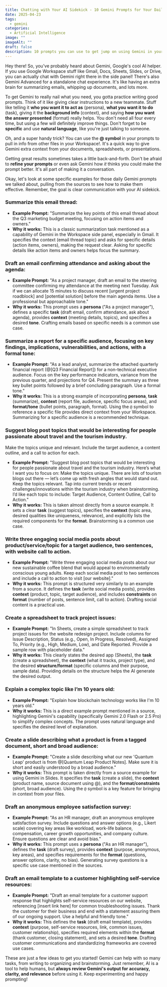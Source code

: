 ```yaml
---
title: Chatting with Your AI Sidekick - 10 Gemini Prompts for Your Daily Grind
date: 2025-04-23
tags:
  - gemini
categories:
  - Artificial Intelligence
image: ""
imageAlt: ""
draft: false
description: 10 prompts you can use to get jump on using Gemini in your daily life
---
```

Hey there! So, you've probably heard about Gemini, Google's cool AI helper. If you use Google Workspace stuff like Gmail, Docs, Sheets, Slides, or Drive, you can actually chat with Gemini right there in the side panel! There's also Gemini Advanced for a standalone chat experience. It's like having an extra brain for summarizing emails, whipping up documents, and lots more.

To get Gemini to really nail what you need, you gotta practice writing good prompts. Think of it like giving clear instructions to a new teammate. Stuff like telling it **who you want it to act as** (persona), **what you want it to do** (task), giving it the **background info** (context), and saying **how you want the answer presented** (format) really helps. You don't need all four every time, but using a few will definitely improve things. Don't forget to be **specific** and use **natural language**, like you're just talking to someone.

Oh, and a super handy trick? You can use the **@ symbol** in your prompts to pull in info from other files in your Workspace!. It's a quick way to give Gemini extra context from your documents, spreadsheets, or presentations.

Getting great results sometimes takes a little back-and-forth. Don't be afraid to **refine your prompts** or even ask Gemini how _it_ thinks you could make the prompt better. It's all part of making it a conversation.

Okay, let's look at some specific examples for those daily Gemini prompts we talked about, pulling from the sources to see how to make them effective. Remember, the goal is clear communication with your AI sidekick.

### Summarize this email thread:
*   **Example Prompt:** "Summarize the key points of this email thread about the Q3 marketing budget meeting, focusing on action items and owners."
*   **Why it works:** This is a classic summarization task mentioned as a capability of Gemini in the Workspace side panel, especially in Gmail. It specifies the context (email thread topic) and asks for specific details (action items, owners), making the request clear. Asking for specific details like action items and owners helps focus the summary.

### Draft an email confirming attendance and asking about the agenda:
*   **Example Prompt:** "As a project manager, draft an email to the steering committee confirming my attendance at the meeting next Tuesday. Ask if we can allocate 15 minutes to discuss recent \[urgent project roadblock] and \[potential solution] before the main agenda items. Use a professional but approachable tone."
*   **Why it works:** This prompt uses a **persona** ("As a project manager"), defines a specific **task** (draft email, confirm attendance, ask about agenda), provides **context** (meeting details, topics), and specifies a desired **tone**. Crafting emails based on specific needs is a common use case.

### Summarize a report for a specific audience, focusing on key findings, implications, vulnerabilities, and actions, with a formal tone:
*   **Example Prompt:** "As a lead analyst, summarize the attached quarterly financial report (@[Q3 Financial Report]) for a non-technical executive audience. Focus on the key performance indicators, variance from the previous quarter, and projections for Q4. Present the summary as three key bullet points followed by a brief concluding paragraph. Use a formal tone."
*   **Why it works:** This is a strong example of incorporating **persona**, **task** (summarize), **context** (report file, audience, specific focus areas), and **format/tone** (bullet points, paragraph, formal). Using the `@` symbol to reference a specific file provides direct context from your Workspace. Summarizing for a specific audience is a recommended technique.

### Suggest blog post topics that would be interesting for people passionate about travel and the tourism industry. 
Make the topics unique and relevant. Include the target audience, a content outline, and a call to action for each.
*   **Example Prompt:** "Suggest blog post topics that would be interesting for people passionate about travel and the tourism industry. Here’s what I want you to focus on: Make the topics unique. There are lots of tourism blogs out there — let’s come up with fresh angles that would stand out. Keep the topics relevant. Tap into current trends or recent challenges/innovations within the tourism industry when brainstorming. I’d like each topic to include: Target Audience, Content Outline, Call to Action."
*   **Why it works:** This is taken almost directly from a source example. It sets a clear **task** (suggest topics), specifies the **context** (topic area, desired qualities like uniqueness, relevance), and explicitly lists the required components for the **format**. Brainstorming is a common use case.

### Write three engaging social media posts about product/service/topic for a target audience, two sentences, with website call to action.
*   **Example Prompt:** "Write three engaging social media posts about our new sustainable coffee blend that would appeal to environmentally conscious young adults. Keep each social media post to two sentences and include a call to action to visit \[our website]."
*   **Why it works:** This prompt is structured very similarly to an example from a source. It defines the **task** (write social media posts), provides **context** (product, topic, target audience), and includes **constraints** on **format** (number of posts, sentence limit, call to action). Drafting social content is a practical use.

### Create a spreadsheet to track project issues:
*   **Example Prompt:** "In Sheets, create a simple spreadsheet to track project issues for the website redesign project. Include columns for Issue Description, Status (e.g., Open, In Progress, Resolved), Assigned To, Priority (e.g., High, Medium, Low), and Date Reported. Provide a sample row with placeholder data."
*   **Why it works:** This clearly states the desired app (Sheets), the **task** (create a spreadsheet), the **context** (what it tracks, project type), and the desired **structure/format** (specific columns and their purpose, sample data). Providing details on the structure helps the AI generate the desired output.

### Explain a complex topic like I’m 10 years old:
*   **Example Prompt:** "Explain how blockchain technology works like I'm 10 years old."
*   **Why it works:** This is a direct example prompt mentioned in a source, highlighting Gemini's capability (specifically Gemini 2.0 Flash or 2.5 Pro) to simplify complex concepts. The prompt uses natural language and specifies the desired level of explanation.

### Create a slide describing what a product is from a tagged document, short and broad audience:
*   **Example Prompt:** "Create a slide describing what our new 'Quantum Leap' product is from @[Quantum Leap Product Notes]. Make sure it is short and easily understood by a broad audience."
*   **Why it works:** This prompt is taken directly from a source example for using Gemini in Slides. It specifies the **task** (create a slide), the **context** (product name, source document using @), and the **format/constraints** (short, broad audience). Using the `@` symbol is a key feature for bringing in context from your files.

### Draft an anonymous employee satisfaction survey:
*   **Example Prompt:** "As an HR manager, draft an anonymous employee satisfaction survey. Include questions and answer options (e.g., Likert scale) covering key areas like workload, work-life balance, compensation, career growth opportunities, and company culture. Ensure questions are clear and avoid bias."
*   **Why it works:** This prompt uses a **persona** ("As an HR manager"), defines the **task** (draft survey), provides **context** (purpose, anonymous, key areas), and specifies requirements for the **format** (questions, answer options, clarity, no bias). Generating survey questions is a specific use case mentioned in the sources.

### Draft an email template to a customer highlighting self-service resources:
*   **Example Prompt:** "Draft an email template for a customer support response that highlights self-service resources on our website, referencing \[insert link here] for common troubleshooting issues. Thank the customer for their business and end with a statement assuring them of our ongoing support. Use a helpful and friendly tone."
*   **Why it works:** This defines the **task** (draft email template), provides **context** (purpose, self-service resources, link, common issues, customer relationship), specifies required elements within the **format** (thank customer, closing statement), and sets a desired **tone**. Drafting customer communications and standardizing frameworks are covered use cases.

These are just a few ideas to get you started! Gemini can help with so many tasks, from writing to organizing and brainstorming. Just remember, AI is a tool to help humans, but **always review Gemini's output for accuracy, clarity, and relevance** before using it. Keep experimenting and happy prompting!